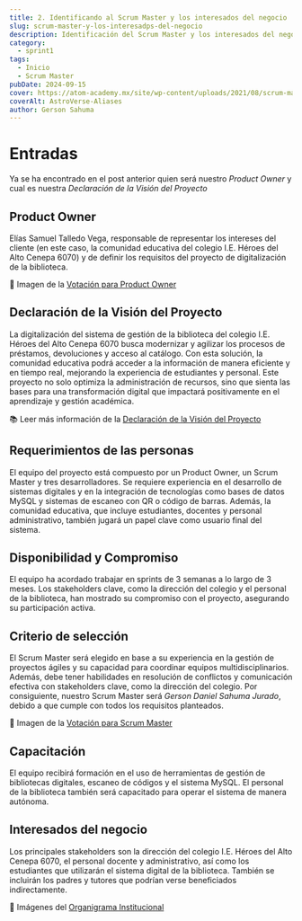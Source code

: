 ```yaml
---
title: 2. Identificando al Scrum Master y los interesados del negocio
slug: scrum-master-y-los-interesadps-del-negocio
description: Identificación del Scrum Master y los interesados del negocio
category:
  - sprint1
tags:
  - Inicio
  - Scrum Master
pubDate: 2024-09-15
cover: https://atom-academy.mx/site/wp-content/uploads/2021/08/scrum-master.jpg
coverAlt: AstroVerse-Aliases
author: Gerson Sahuma
---
```


# Entradas

Ya se ha encontrado en el post anterior quien será nuestro *Product Owner* y cual es nuestra *Declaración de la Visión del Proyecto*

## Product Owner

Elías Samuel Talledo Vega, responsable de representar los intereses del cliente (en este caso, la comunidad educativa del colegio I.E. Héroes del Alto Cenepa 6070) y de definir los requisitos del proyecto de digitalización de la biblioteca.

📸 Imagen de la [Votación para Product Owner](https://drive.google.com/file/d/1j_ZX0Lt6LrScnxVE08SPa5M-K1H20ecY/view?usp=sharing)

## Declaración de la Visión del Proyecto

La digitalización del sistema de gestión de la biblioteca del colegio I.E. Héroes del Alto Cenepa 6070 busca modernizar y agilizar los procesos de préstamos, devoluciones y acceso al catálogo. Con esta solución, la comunidad educativa podrá acceder a la información de manera eficiente y en tiempo real, mejorando la experiencia de estudiantes y personal. Este proyecto no solo optimiza la administración de recursos, sino que sienta las bases para una transformación digital que impactará positivamente en el aprendizaje y gestión académica.

📚 Leer más información de la [Declaración de la Visión del Proyecto](https://drive.google.com/file/d/15KNadJ54EG1EIMHjFxcIphKOJemWNUdY/view?usp=sharing)

## Requerimientos de las personas

El equipo del proyecto está compuesto por un Product Owner, un Scrum Master y tres desarrolladores. Se requiere experiencia en el desarrollo de sistemas digitales y en la integración de tecnologías como bases de datos MySQL y sistemas de escaneo con QR o código de barras. Además, la comunidad educativa, que incluye estudiantes, docentes y personal administrativo, también jugará un papel clave como usuario final del sistema.

## Disponibilidad y Compromiso

El equipo ha acordado trabajar en sprints de 3 semanas a lo largo de 3 meses. Los stakeholders clave, como la dirección del colegio y el personal de la biblioteca, han mostrado su compromiso con el proyecto, asegurando su participación activa.

## Criterio de selección

El Scrum Master será elegido en base a su experiencia en la gestión de proyectos ágiles y su capacidad para coordinar equipos multidisciplinarios. Además, debe tener habilidades en resolución de conflictos y comunicación efectiva con stakeholders clave, como la dirección del colegio. Por consiguiente, nuestro Scrum Master será *Gerson Daniel Sahuma Jurado*, debido a que cumple con todos los requisitos planteados.

📸 Imagen de la [Votación para Scrum Master](https://drive.google.com/file/d/1j_ZX0Lt6LrScnxVE08SPa5M-K1H20ecY/view?usp=sharing)

## Capacitación

El equipo recibirá formación en el uso de herramientas de gestión de bibliotecas digitales, escaneo de códigos y el sistema MySQL. El personal de la biblioteca también será capacitado para operar el sistema de manera autónoma.

## Interesados del negocio

Los principales stakeholders son la dirección del colegio I.E. Héroes del Alto Cenepa 6070, el personal docente y administrativo, así como los estudiantes que utilizarán el sistema digital de la biblioteca. También se incluirán los padres y tutores que podrían verse beneficiados indirectamente.

📸 Imágenes del [Organigrama Institucional](https://drive.google.com/drive/folders/1QMYzGByAInLHtSGhlhymTTOtmQ82U1zw?usp=sharing)
